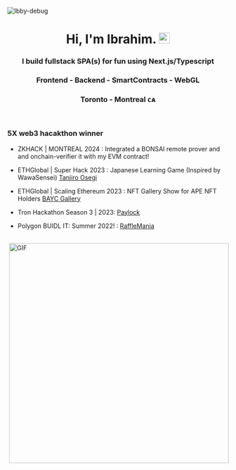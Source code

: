 <p align="left"> <img src="https://komarev.com/ghpvc/?username=DevJdeed&label=Profile%20views&color=0e75b6&style=flat" alt="Ibby-debug" /> </p>

<h1 align="center"> Hi, I'm Ibrahim. <img src="https://github.com/Ibby-debug/Ibby-debug/blob/master/Hi.gif" width="25"></h2>
<h3 align="center"> I build fullstack SPA(s) for fun using Next.js/Typescript</h3> 
<h3 align="center"> Frontend - Backend - SmartContracts - WebGL </h3> 

<h3 align="center">  Toronto - Montreal ᴄᴀ  </h3> 

<br/>


<h3>5X web3 hacakthon winner</h3>  

- ZKHACK | MONTREAL 2024 : Integrated a BONSAI remote prover and and onchain-verifier it with my EVM contract!   

- ETHGlobal | Super Hack 2023 : Japanese Learning Game (Inspired by WawaSensei) [Tanjiro Osegi](https://github.com/Ibby-debug/tanjiro)
  
- ETHGlobal | Scaling Ethereum 2023 : NFT Gallery Show for APE NFT Holders [BAYC Gallery](https://github.com/Ibby-debug/ApesGallery)

- Tron Hackathon Season 3 | 2023: [Paylock](https://github.com/Ibby-debug/paylock)

- Polygon BUIDL IT: Summer 2022! : [RaffleMania](https://github.com/Ibby-debug/rafflemania)

<br/>
<img align="right" alt="GIF" src="https://github.com/Ibby-debug/Ibby-debug/blob/master/gif3.gif?raw=true" width="500"/>


